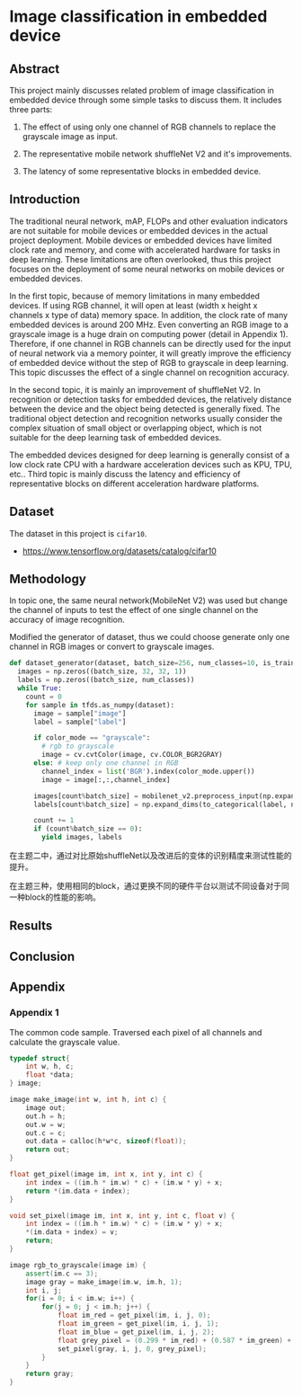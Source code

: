 # Image classification in embedded device

## Abstract

This project mainly discusses related problem of image classification in embedded device through some simple tasks to discuss them. It includes three parts:

1. The effect of using only one channel of RGB channels to replace the grayscale image as input.

2. The representative mobile network shuffleNet V2 and it's improvements.

3. The latency of some representative blocks in embedded device.

## Introduction

The traditional neural network, mAP, FLOPs and other evaluation indicators are not suitable for mobile devices or embedded devices in the actual project deployment. Mobile devices or embedded devices have limited clock rate and memory, and come with accelerated hardware for tasks in deep learning. These limitations are often overlooked, thus this project focuses on the deployment of some neural networks on mobile devices or embedded devices.

In the first topic, because of memory limitations in many embedded devices. If using RGB channel, it will open at least (width x height x channels x type of data) memory space. In addition, the clock rate of many embedded devices is around 200 MHz. Even converting an RGB image to a grayscale image is a huge drain on computing power (detail in Appendix 1). Therefore, if one channel in RGB channels can be directly used for the input of neural network via a memory pointer, it will greatly improve the efficiency of embedded device without the step of RGB to grayscale in deep learning. This topic discusses the effect of a single channel on recognition accuracy.

In the second topic, it is mainly an improvement of shuffleNet V2. In recognition or detection tasks for embedded devices, the relatively distance between the device and the object being detected is generally fixed. The traditional object detection and recognition networks usually consider the complex situation of small object or overlapping object, which is not suitable for the deep learning task of embedded devices.

The embedded devices designed for deep learning is generally consist of a low clock rate CPU with a hardware acceleration devices such as KPU, TPU, etc.. Third topic is mainly discuss the latency and efficiency of representative blocks on different acceleration hardware platforms.

## Dataset

The dataset in this project is `cifar10`.
* https://www.tensorflow.org/datasets/catalog/cifar10

## Methodology

In topic one, the same neural network(MobileNet V2) was used but change the channel of inputs to test the effect of one single channel on the accuracy of image recognition.

Modified the generator of dataset, thus we could choose generate only one channel in RGB images or convert to grayscale images.

```python
def dataset_generator(dataset, batch_size=256, num_classes=10, is_training=False, color_mode="grayscale"):
  images = np.zeros((batch_size, 32, 32, 1))
  labels = np.zeros((batch_size, num_classes))
  while True:
    count = 0 
    for sample in tfds.as_numpy(dataset):
      image = sample["image"]
      label = sample["label"]

      if color_mode == "grayscale":
        # rgb to grayscale
        image = cv.cvtColor(image, cv.COLOR_BGR2GRAY)
      else: # keep only one channel in RGB
        channel_index = list('BGR').index(color_mode.upper())
        image = image[:,:,channel_index]

      images[count%batch_size] = mobilenet_v2.preprocess_input(np.expand_dims(cv.resize(image, (32, 32)), -1))
      labels[count%batch_size] = np.expand_dims(to_categorical(label, num_classes=num_classes), 0)

      count += 1
      if (count%batch_size == 0):
        yield images, labels
```

在主题二中，通过对比原始shuffleNet以及改进后的变体的识别精度来测试性能的提升。

在主题三种，使用相同的block，通过更换不同的硬件平台以测试不同设备对于同一种block的性能的影响。

## Results

## Conclusion

## Appendix

### Appendix 1

The common code sample. Traversed each pixel of all channels and calculate the grayscale value.

```c++
typedef struct{
    int w, h, c;
    float *data;
} image;

image make_image(int w, int h, int c) {
    image out;
    out.h = h;
    out.w = w;
    out.c = c;
    out.data = calloc(h*w*c, sizeof(float));
    return out;
}

float get_pixel(image im, int x, int y, int c) {
    int index = ((im.h * im.w) * c) + (im.w * y) + x;
    return *(im.data + index);
}

void set_pixel(image im, int x, int y, int c, float v) {
    int index = ((im.h * im.w) * c) + (im.w * y) + x;
    *(im.data + index) = v;
    return;
}

image rgb_to_grayscale(image im) {
    assert(im.c == 3);
    image gray = make_image(im.w, im.h, 1);
    int i, j;
    for(i = 0; i < im.w; i++) {
        for(j = 0; j < im.h; j++) {
            float im_red = get_pixel(im, i, j, 0);
            float im_green = get_pixel(im, i, j, 1);
            float im_blue = get_pixel(im, i, j, 2);
            float grey_pixel = (0.299 * im_red) + (0.587 * im_green) + (0.114 * im_blue);
            set_pixel(gray, i, j, 0, grey_pixel);
        }
    }
    return gray;
}
```
